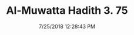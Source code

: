 ---
title        : "Al-Muwatta Hadith 3. 75"
date         : 7/25/2018 12:28:43 PM
draft        : false
type         : "hadith"
layout       : "hadith"
BookCode     : "AMH"
VolumeNumber : "3"
HadithNumber : "75"
categories  :  ["Prayer - Looking in the Prayer at What Distracts You trom It"]
---